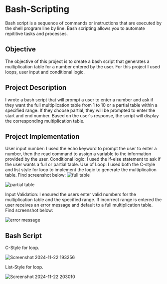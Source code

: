 # Bash-Scripting
Bash script is a sequence of commands or instructions that are executed by the shell program line by line. Bash scripting allows you to automate repititive tasks and processes.
## Objective
The objective of this project is to create a bash script that generates a multiplication table for a number entered by the user. For this project I used loops, user input and conditional logic. 
## Project Description
I wrote a bash script that will prompt a user to enter a number and ask if they want the full multiplication table from 1 to 10 or a partial table within a specified range. If they choose partial, they will be prompted to enter the start and end number. Based on the user's response, the script will display the corresponding multiplication table.
## Project Implementation
User input number: I used the echo keyword to prompt the user to enter a number, then the read command to assign a variable to the information provided by the user.
Conditional logic: I used the if-else statement to ask if the user wants a full or partial table. 
Use of Loop: I used both the C-style and list style for loop to implement the logic to generate the multiplication table. Find screenshot below:
![full table](https://github.com/user-attachments/assets/018661c2-a1bb-4c00-ba54-679d7d5a540d)

![partial table](https://github.com/user-attachments/assets/203cadcb-167c-4ab1-88cf-a87231d560c8)

Input Validation: I ensured the users enter valid numbers for the multiplication table and the specified range. If incorrect range is entered the user receives an error message and default to a full multiplication table. Find screenshot below:

![error message](https://github.com/user-attachments/assets/1e3519c6-bcfc-4a56-a5c3-fcac80f00409)

## Bash Script
C-Style for loop.

![Screenshot 2024-11-22 193256](https://github.com/user-attachments/assets/edf0e403-740e-4527-8204-ea5bbbf397fd)

List-Style for loop.

![Screenshot 2024-11-22 203010](https://github.com/user-attachments/assets/467d9852-34a1-4caf-b9df-f9d378b44c6c)


